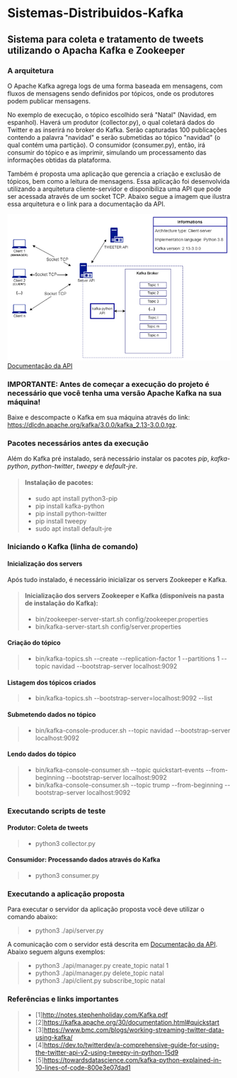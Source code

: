 # Sistemas-Distribuidos-Kafka

## Sistema para coleta e tratamento de tweets utilizando o Apacha Kafka e Zookeeper

### A arquitetura
O Apache Kafka agrega logs de uma forma baseada em mensagens, com fluxos de mensagens sendo definidos por tópicos, onde os produtores podem publicar mensagens.

No exemplo de execução, o tópico escolhido será "Natal" (Navidad, em espanhol). Haverá um produtor (collector.py), o qual coletará dados do Twitter e as inserirá no broker do Kafka. Serão capturadas 100 publicações contendo a palavra "navidad" e serão submetidas ao tópico "navidad" (o qual contém uma partição). O consumidor (consumer.py), então, irá consumir do tópico e as imprimir, simulando um processamento das informações obtidas da plataforma.

Também é proposta uma aplicação que gerencia a criação e exclusão de tópicos, bem como a leitura de mensagens. Essa aplicação foi desenvolvida utilizando a arquitetura cliente-servidor e disponibiliza uma API que pode ser acessada através de um socket TCP. Abaixo segue a imagem que ilustra essa arquitetura e o link para a documentação da API.

![Arquitetura da aplicação proposta](/doc/architeture.png "Arquitetura da aplicação proposta")
[Documentação da API](doc/api_documentation.pdf)

### **IMPORTANTE:** Antes de começar a execução do projeto é necessário que você tenha uma versão Apache Kafka na sua máquina!

Baixe e descompacte o Kafka em sua máquina através do link: <https://dlcdn.apache.org/kafka/3.0.0/kafka_2.13-3.0.0.tgz>.

### Pacotes necessários antes da execução
Além do Kafka pré instalado, será necessário instalar os pacotes *pip*, *kafka-python*, *python-twitter*, *tweepy* e *default-jre*.

> #### Instalação de pacotes:
> - sudo apt install python3-pip
> - pip install kafka-python
> - pip install python-twitter
> - pip install tweepy
> - sudo apt install default-jre

### Iniciando o Kafka (linha de comando)
#### Inicialização dos servers
Após tudo instalado, é necessário inicializar os servers Zookeeper e Kafka.
> #### Inicialização dos servers Zookeeper e Kafka (disponíveis na pasta de instalação do Kafka):
> - bin/zookeeper-server-start.sh config/zookeeper.properties
> - bin/kafka-server-start.sh config/server.properties

#### Criação do tópico
> - bin/kafka-topics.sh --create --replication-factor 1 --partitions 1 --topic navidad --bootstrap-server localhost:9092

#### Listagem dos tópicos criados
> - bin/kafka-topics.sh --bootstrap-server=localhost:9092 --list

#### Submetendo dados no tópico
> - bin/kafka-console-producer.sh --topic navidad --bootstrap-server localhost:9092

#### Lendo dados do tópico
> - bin/kafka-console-consumer.sh --topic quickstart-events --from-beginning --bootstrap-server localhost:9092
> - bin/kafka-console-consumer.sh --topic trump --from-beginning --bootstrap-server localhost:9092

### Executando scripts de teste
#### Produtor: Coleta de tweets
> - python3 collector.py

#### Consumidor: Processando dados através do Kafka
> - python3 consumer.py

### Executando a aplicação proposta
Para executar o servidor da aplicação proposta você deve utilizar o comando abaixo:
> - python3 ./api/server.py

A comunicação com o servidor está descrita em [Documentação da API](doc/api_documentation.pdf). Abaixo seguem alguns exemplos:
> - python3 ./api/manager.py create_topic natal 1
> - python3 ./api/manager.py delete_topic natal
> - python3 ./api/client.py subscribe_topic natal

### Referências e links importantes
> - [1]<http://notes.stephenholiday.com/Kafka.pdf>
> - [2]<https://kafka.apache.org/30/documentation.html#quickstart>
> - [3]<https://www.bmc.com/blogs/working-streaming-twitter-data-using-kafka/>
> - [4]<https://dev.to/twitterdev/a-comprehensive-guide-for-using-the-twitter-api-v2-using-tweepy-in-python-15d9>
> - [5]<https://towardsdatascience.com/kafka-python-explained-in-10-lines-of-code-800e3e07dad1>
